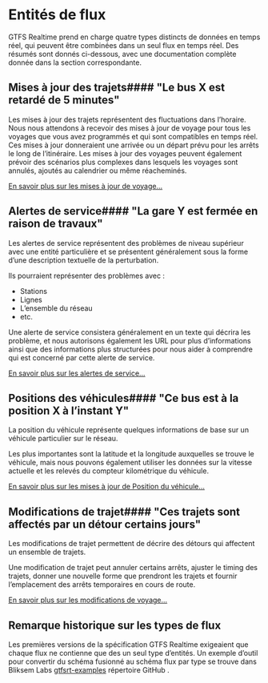 # Entités de flux 
 
 GTFS Realtime prend en charge quatre types distincts de données en temps réel, qui peuvent être 
 combinées dans un seul flux en temps réel. Des résumés sont donnés ci-dessous, avec une documentation complète 
 donnée dans la section correspondante. 
 
## Mises à jour des trajets#### "Le bus X est retardé de 5 minutes" 
 
 Les mises à jour des trajets représentent des fluctuations dans l’horaire. Nous nous attendons à recevoir 
 des mises à jour de voyage pour tous les voyages que vous avez programmés et qui sont compatibles en temps réel. Ces mises à jour 
 donneraient une arrivée ou un départ prévu pour les arrêts le long de l’itinéraire. 
 Les mises à jour des voyages peuvent également prévoir des scénarios plus complexes dans lesquels les voyages sont 
 annulés, ajoutés au calendrier ou même réacheminés. 
 
 [En savoir plus sur les mises à jour de voyage...](../trip-updates) 
 
## Alertes de service#### "La gare Y est fermée en raison de travaux" 
 
 Les alertes de service représentent des problèmes de niveau supérieur avec une entité particulière et se présentent généralement 
 sous la forme d’une description textuelle de la perturbation. 
 
 Ils pourraient représenter des problèmes avec : 
 
 * Stations 
 * Lignes 
 * L’ensemble du réseau 
 * etc. 
 
 Une alerte de service consistera généralement en un texte qui décrira les 
 problème, et nous autorisons également les URL pour plus d’informations ainsi que des informations plus 
 structurées pour nous aider à comprendre qui est concerné par cette alerte de service. 
 
 [En savoir plus sur les alertes de service...](../service-alerts) 
 
## Positions des véhicules#### "Ce bus est à la position X à l’instant Y" 
 La position 
 du véhicule représente quelques informations de base sur un véhicule 
 particulier sur le réseau. 
 
 Les plus importantes sont la latitude et la longitude auxquelles se trouve le véhicule, mais nous pouvons également 
 utiliser les données sur la vitesse actuelle et les relevés du compteur kilométrique du véhicule. 
 
 [En savoir plus sur les mises à jour de Position du véhicule...](../positions-véhicules) 
 
## Modifications de trajet#### "Ces trajets sont affectés par un détour certains jours" 
 
 Les modifications de trajet permettent de décrire des détours qui affectent un ensemble de trajets. 
 
 Une modification de trajet peut annuler certains arrêts, ajuster le timing des trajets, 
 donner une nouvelle forme que prendront les trajets et fournir l’emplacement des 
 arrêts temporaires en cours de route. 
 
 [En savoir plus sur les modifications de voyage...](../trip-modifications) 
 
## Remarque historique sur les types de flux 
 
 Les premières versions de la spécification GTFS Realtime exigeaient que chaque flux ne contienne que des 
 un seul type d’entités. Un exemple d’outil pour convertir du schéma fusionné au schéma 
 flux par type se trouve dans Bliksem Labs [gtfsrt-examples](https://github.com/bliksemlabs/gtfsrt-examples/blob/master/split_by_entitytype.py ) répertoire GitHub .